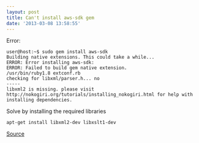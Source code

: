 ```yaml
---
layout: post
title: Can't install aws-sdk gem
date: '2013-03-08 13:58:55'
---
```


Error:  
```shelluser@host:~$ sudo gem install aws-sdk
Building native extensions. This could take a while...
ERROR: Error installing aws-sdk:
ERROR: Failed to build gem native extension.
/usr/bin/ruby1.8 extconf.rb
checking for libxml/parser.h... no
-----
libxml2 is missing. please visit http://nokogiri.org/tutorials/installing_nokogiri.html for help with installing dependencies.  
```

Solve by installing the required libraries  

    apt-get install libxml2-dev libxslt1-dev

[Source](https://discussion.dreamhost.com/post-119253.html)
